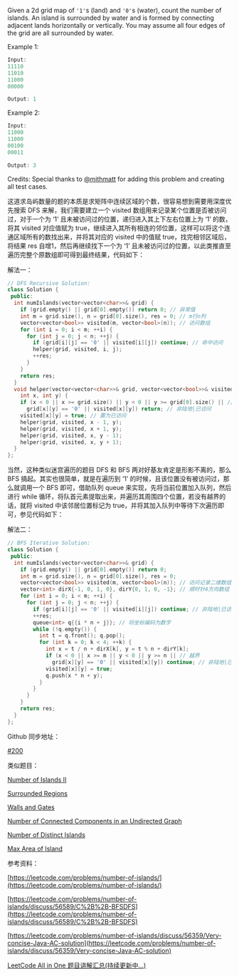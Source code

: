Given a 2d grid map of `'1'`s (land) and `'0'`s (water), count the number of islands. An island is surrounded by water and is formed by connecting adjacent lands horizontally or vertically. You may assume all four edges of the grid are all surrounded by water.

Example 1:

```cpp
Input:
11110
11010
11000
00000

Output: 1
```

Example 2:

```cpp
Input:
11000
11000
00100
00011

Output: 3
```

Credits: Special thanks to [@mithmatt](https://leetcode.com/discuss/user/mithmatt) for adding this problem and creating all test cases.

这道求岛屿数量的题的本质是求矩阵中连续区域的个数，很容易想到需要用深度优先搜索 DFS 来解，我们需要建立一个 visited 数组用来记录某个位置是否被访问过，对于一个为 ‘1’ 且未被访问过的位置，递归进入其上下左右位置上为 ‘1’ 的数，将其 visited 对应值赋为 true，继续进入其所有相连的邻位置，这样可以将这个连通区域所有的数找出来，并将其对应的 visited 中的值赋 true，找完相邻区域后，将结果 res 自增1，然后再继续找下一个为 ‘1’ 且未被访问过的位置，以此类推直至遍历完整个原数组即可得到最终结果，代码如下：

解法一：

```cpp
// DFS Recursive Solution:
class Solution {
 public:
  int numIslands(vector<vector<char>>& grid) {
    if (grid.empty() || grid[0].empty()) return 0; // 异常值
    int m = grid.size(), n = grid[0].size(), res = 0; // m行n列
    vector<vector<bool>> visited(m, vector<bool>(n)); // 访问数组
    for (int i = 0; i < m; ++i) {
      for (int j = 0; j < n; ++j) {
        if (grid[i][j] == '0' || visited[i][j]) continue; // 命中访问
        helper(grid, visited, i, j);
        ++res;
      }
    }
    return res;
  }
  void helper(vector<vector<char>>& grid, vector<vector<bool>>& visited,
    int x, int y) {
    if (x < 0 || x >= grid.size() || y < 0 || y >= grid[0].size() || // 越界
      grid[x][y] == '0' || visited[x][y]) return; // 非陆地|已访问
    visited[x][y] = true; // 置为已访问
    helper(grid, visited, x - 1, y);
    helper(grid, visited, x + 1, y);
    helper(grid, visited, x, y - 1);
    helper(grid, visited, x, y + 1);
  }
};
```

当然，这种类似迷宫遍历的题目 DFS 和 BFS 两对好基友肯定是形影不离的，那么 BFS 搞起。其实也很简单，就是在遍历到 ‘1’ 的时候，且该位置没有被访问过，那么就调用一个 BFS 即可，借助队列 queue 来实现，先将当前位置加入队列，然后进行 while 循环，将队首元素提取出来，并遍历其周围四个位置，若没有越界的话，就将 visited 中该邻居位置标记为 true，并将其加入队列中等待下次遍历即可，参见代码如下：

解法二：

```cpp
// BFS Iterative Solution:
class Solution {
 public:
  int numIslands(vector<vector<char>>& grid) {
    if (grid.empty() || grid[0].empty()) return 0;
    int m = grid.size(), n = grid[0].size(), res = 0;
    vector<vector<bool>> visited(m, vector<bool>(n)); // 访问记录二维数组
    vector<int> dirX{-1, 0, 1, 0}, dirY{0, 1, 0, -1}; // 顺时针4方向数组
    for (int i = 0; i < m; ++i) {
      for (int j = 0; j < n; ++j) {
        if (grid[i][j] == '0' || visited[i][j]) continue; // 非陆地|已访问
        ++res;
        queue<int> q{{i * n + j}}; // 将坐标编码为数字
        while (!q.empty()) {
          int t = q.front(); q.pop();
          for (int k = 0; k < 4; ++k) {
            int x = t / n + dirX[k], y = t % n + dirY[k];
            if (x < 0 || x >= m || y < 0 || y >= n || // 越界
              grid[x][y] == '0' || visited[x][y]) continue; // 非陆地|已访问
            visited[x][y] = true;
            q.push(x * n + y);
          }
        }
      }
    }
    return res;
  }
};
```

Github 同步地址：

[#200](https://github.com/grandyang/leetcode/issues/200)

类似题目：

[Number of Islands II](http://www.cnblogs.com/grandyang/p/5190419.html)

[Surrounded Regions](http://www.cnblogs.com/grandyang/p/4555831.html)

[Walls and Gates](http://www.cnblogs.com/grandyang/p/5285868.html)

[Number of Connected Components in an Undirected Graph](http://www.cnblogs.com/grandyang/p/5166356.html)

[Number of Distinct Islands](http://www.cnblogs.com/grandyang/p/7698778.html)

[Max Area of Island](http://www.cnblogs.com/grandyang/p/7712724.html)

参考资料：

[https://leetcode.com/problems/number-of-islands/](https://leetcode.com/problems/number-of-islands/)

[https://leetcode.com/problems/number-of-islands/discuss/56589/C%2B%2B-BFSDFS](https://leetcode.com/problems/number-of-islands/discuss/56589/C%2B%2B-BFSDFS)

[https://leetcode.com/problems/number-of-islands/discuss/56359/Very-concise-Java-AC-solution](https://leetcode.com/problems/number-of-islands/discuss/56359/Very-concise-Java-AC-solution)

[LeetCode All in One 题目讲解汇总(持续更新中...)](http://www.cnblogs.com/grandyang/p/4606334.html)
